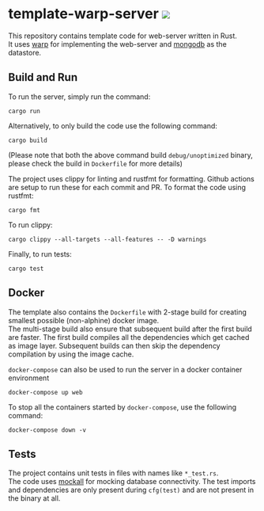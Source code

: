 # template-warp-server ![](https://github.com/nirmangupta/template-warp-server/workflows/Rust/badge.svg)

This repository contains template code for web-server written in Rust.  
It uses [warp](https://docs.rs/warp/) for implementing the web-server and [mongodb](https://docs.rs/mongodb/) as the datastore.  

## Build and Run
To run the server, simply run the command:
```
cargo run
```

Alternatively, to only build the code use the following command:
```
cargo build
```

(Please note that both the above command build `debug/unoptimized` binary, please check the build in `Dockerfile` for more details)

The project uses clippy for linting and rustfmt for formatting. Github actions are setup to run these for each commit and PR.
To format the code using rustfmt:
```
cargo fmt
```

To run clippy:
```
cargo clippy --all-targets --all-features -- -D warnings
```

Finally, to run tests:
```
cargo test
```

## Docker
The template also contains the `Dockerfile` with 2-stage build for creating smallest possible (non-alphine) docker image.  
The multi-stage build also ensure that subsequent build after the first build are faster. The first build compiles all the dependencies which get cached as image layer. Subsequent builds can then skip the dependency compilation by using the image cache.

`docker-compose` can also be used to run the server in a docker container environment
```
docker-compose up web
```

To stop all the containers started by `docker-compose`, use the following command:
```
docker-compose down -v
```

## Tests
The project contains unit tests in files with names like `*_test.rs`.  
The code uses [mockall](https://docs.rs/mockall/) for mocking database connectivity. The test imports and dependencies are only present during `cfg(test)` and are not present in the binary at all.
